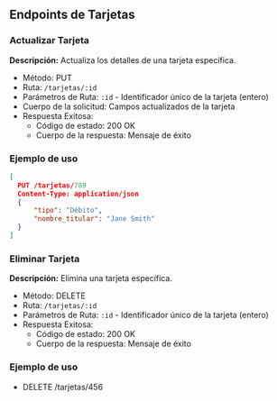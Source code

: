 ## Endpoints de Tarjetas

### Actualizar Tarjeta

**Descripción:** Actualiza los detalles de una tarjeta específica.

- Método: PUT
- Ruta: `/tarjetas/:id`
- Parámetros de Ruta: `:id` - Identificador único de la tarjeta (entero)
- Cuerpo de la solicitud: Campos actualizados de la tarjeta
- Respuesta Exitosa:
  - Código de estado: 200 OK
  - Cuerpo de la respuesta: Mensaje de éxito

### Ejemplo de uso
  ```json
  [
    PUT /tarjetas/789
    Content-Type: application/json
    {
        "tipo": "Débito",
        "nombre_titular": "Jane Smith"
    }
  ]
```

### Eliminar Tarjeta

**Descripción:** Elimina una tarjeta específica.

- Método: DELETE
- Ruta: `/tarjetas/:id`
- Parámetros de Ruta: `:id` - Identificador único de la tarjeta (entero)
- Respuesta Exitosa:
  - Código de estado: 200 OK
  - Cuerpo de la respuesta: Mensaje de éxito

### Ejemplo de uso
- DELETE /tarjetas/456
